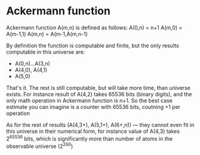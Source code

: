 # Ackermann function

Ackermann function A(m,n) is defined as follows:
A(0,n) = n+1
A(m,0) = A(m-1,1)
A(m,n) = A(m-1,A(m,n-1)

By definition the function is computable and finite, but the only results computable in this universe are:
* A(0,n)...A(3,n)
* A(4,0), A(4,1)
* A(5,0)

That's it. The rest is still computable, but will take more time, than universe exists. For instance result of A(4,2) takes 65536 bits (binary digits), and the only math operation in Ackermann function is n+1. So the best case estimate you can imagine is a counter with 65536 bits, coutning +1 per operation

As for the rest of results (A(4,3+), A(5,1+), A(6+,n)) — they cannot even fit in this universe in their numerical form, for instance value of A(4,3) takes 2<sup>65536</sup> bits, which is significantly more than number of atoms in the observable universe (2<sup>260</sup>)
